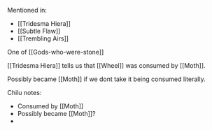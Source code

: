 Mentioned in:
- [[Tridesma Hiera]]
- [[Subtle Flaw]]
- [[Trembling Airs]]

One of [[Gods-who-were-stone]] 

[[Tridesma Hiera]] tells us that [[Wheel]] was consumed by [[Moth]].

Possibly became [[Moth]] if we dont take it being consumed literally.

Chilu notes:
- Consumed by [[Moth]]
- Possibly became [[Moth]]?
- 